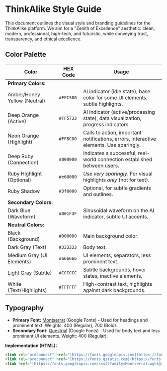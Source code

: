 # ThinkAlike Style Guide

This document outlines the visual style and branding guidelines for the ThinkAlike platform. We aim for a "Zenith of Excellence" aesthetic: clean, modern, professional, high-tech, and futuristic, while conveying trust, transparency, and ethical excellence.

## Color Palette

| Color                       | HEX Code    | Usage                                                                                                                               |
| ---------------------------- | ----------- | ------------------------------------------------------------------------------------------------------------------------------------ |
| **Primary Colors:**           |             |                                                                                                                                    |
| Amber/Honey Yellow (Neutral) | `#FFC300`     | AI indicator (idle state), base color for some UI elements, subtle highlights.                                                    |
| Deep Orange (Active)         | `#FF5733`     | AI indicator (active/processing state), data visualization, progress indicators.                                                |
| Neon Orange (Highlight)     | `#FF8C00`     | Calls to action, important notifications, errors, interactive elements. Use sparingly.                                          |
| Deep Ruby (Connection)       | `#800000`     | Indicates a successful, real-world connection established between users.                                                          |
| Ruby Highlight (Optional)   | `#e60000`    | *Use very sparingly*. For visual highlights *only* (not for text).                                                                 |
| Ruby Shadow                 |  `#3f0000`     | Optional, for subtle gradients and outlines.              |
| **Secondary Colors:**        |             |                                                                                                                                    |
| Dark Blue (Waveform)          | `#001F3F`     | Sinusoidal waveform on the AI indicator, subtle UI accents.                                                                       |
| **Neutral Colors:**          |             |                                                                                                                                    |
| Black (Background)          | `#000000`     | Main background color.                                                                                                           |
| Dark Gray (Text)            | `#333333`     | Body text.                                                                                                                      |
| Medium Gray (UI Elements)   | `#666666`     | UI elements, separators, less prominent text.                                                                                    |
| Light Gray (Subtle)         | `#CCCCCC`     | Subtle backgrounds, hover states, inactive elements.                                                                              |
| White (Text/Highlights)     | `#FFFFFF`     | High-contrast text, highlights against dark backgrounds.                                                                           |

## Typography

*   **Primary Font:** [Montserrat](https://fonts.google.com/specimen/Montserrat) (Google Fonts) - Used for headings and prominent text. Weights: 400 (Regular), 700 (Bold).
*   **Secondary Font:** [Questrial](https://fonts.google.com/specimen/Questrial) (Google Fonts) - Used for body text and less prominent UI elements. Weight: 400 (Regular).

**Implementation (HTML):**

```html
<link rel="preconnect" href="[https://fonts.googleapis.com](https://fonts.googleapis.com)">
<link rel="preconnect" href="[https://fonts.gstatic.com](https://fonts.gstatic.com)" crossorigin>
<link href="[https://fonts.googleapis.com/css2?family=Montserrat:wght@400;700&family=Questrial&display=swap](https://fonts.googleapis.com/css2?family=Montserrat:wght@400;700&family=Questrial&display=swap)" rel="stylesheet">
